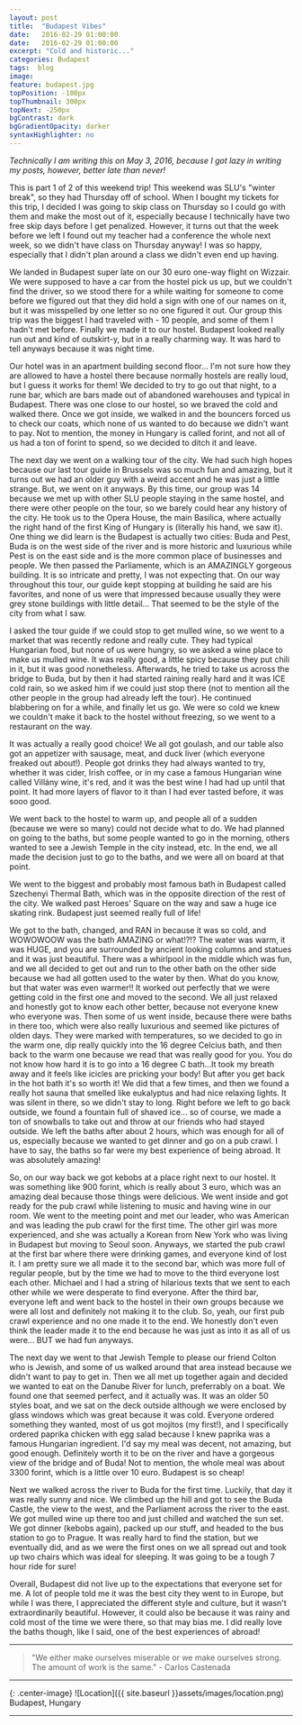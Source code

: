 ```yaml
---
layout: post
title:  "Budapest Vibes"
date:   2016-02-29 01:00:00
date:   2016-02-29 01:00:00
excerpt: "Cold and historic..."
categories: Budapest
tags:  blog
image:
feature: budapest.jpg
topPosition: -100px
topThumbnail: 300px
topNext: -250px
bgContrast: dark
bgGradientOpacity: darker
syntaxHighlighter: no
---
```


*Technically I am writing this on May 3, 2016, because I got lazy in writing my posts, however, better late than never!*

This is part 1 of 2 of this weekend trip! This weekend was SLU's "winter break", so they had Thursday off of school. When I bought my tickets for this trip, I decided I was going to skip class on Thursday so I could go with them and make the most out of it, especially because I technically have two free skip days before I get penalized. However, it turns out that the week before we left I found out my teacher had a conference the whole next week, so we didn't have class on Thursday anyway! I was so happy, especially that I didn't plan around a class we didn't even end up having.

We landed in Budapest super late on our 30 euro one-way flight on Wizzair. We were supposed to have a car from the hostel pick us up, but we couldn't find the driver, so we stood there for a while waiting for someone to come before we figured out that they did hold a sign with one of our names on it, but it was misspelled by one letter so no one figured it out. Our group this trip was the biggest I had traveled with - 10 people, and some of them I hadn't met before. Finally we made it to our hostel. Budapest looked really run out and kind of outskirt-y, but in a really charming way. It was hard to tell anyways because it was night time.

Our hotel was in an apartment building second floor... I'm not sure how they are allowed to have a hostel there because normally hostels are really loud, but I guess it works for them! We decided to try to go out that night, to a rune bar, which are bars made out of abandoned warehouses and typical in Budapest. There was one close to our hostel, so we braved the cold and walked there. Once we got inside, we walked in and the bouncers forced us to check our coats, which none of us wanted to do because we didn't want to pay. Not to mention, the money in Hungary is called forint, and not all of us had a ton of forint to spend, so we decided to ditch it and leave.

The next day we went on a walking tour of the city. We had such high hopes because our last tour guide in Brussels was so much fun and amazing, but it turns out we had an older guy with a weird accent and he was just a little strange. But, we went on it anyways. By this time, our group was 14 because we met up with other SLU people staying in the same hostel, and there were other people on the tour, so we barely could hear any history of the city. He took us to the Opera House, the main Basilica, where actually the right hand of the first King of Hungary is (literally his hand, we saw it). One thing we did learn is the Budapest is actually two cities: Buda and Pest, Buda is on the west side of the river and is more historic and luxurious while Pest is on the east side and is the more common place of businesses and people. We then passed the Parliamente, which is an AMAZINGLY gorgeous building. It is so intricate and pretty, I was not expecting that. On our way throughout this tour, our guide kept stopping at building he said are his favorites, and none of us were that impressed because usually they were grey stone buildings with little detail... That seemed to be the style of the city from what I saw.

I asked the tour guide if we could stop to get mulled wine, so we went to a market that was recently redone and really cute. They had typical Hungarian food, but none of us were hungry, so we asked a wine place to make us mulled wine. It was really good, a little spicy because they put chili in it, but it was good nonetheless. Afterwards, he tried to take us across the bridge to Buda, but by then it had started raining really hard and it was ICE cold rain, so we asked him if we could just stop there (not to mention all the other people in the group had already left the tour). He continued blabbering on for a while, and finally let us go. We were so cold we knew we couldn't make it back to the hostel without freezing, so we went to a restaurant on the way.

It was actually a really good choice! We all got goulash, and our table also got an appetizer with sausage, meat, and duck liver (which everyone freaked out about!). People got drinks they had always wanted to try, whether it was cider, Irish coffee, or in my case a famous Hungarian wine called Villány wine, it's red, and it was the best wine I had had up until that point. It had more layers of flavor to it than I had ever tasted before, it was sooo good.

We went back to the hostel to warm up, and people all of a sudden (because we were so many) could not decide what to do. We had planned on going to the baths, but some people wanted to go in the morning, others wanted to see a Jewish Temple in the city instead, etc. In the end, we all made the decision just to go to the baths, and we were all on board at that point.

We went to the biggest and probably most famous bath in Budapest called Szechenyi Thermal Bath, which was in the opposite direction of the rest of the city. We walked past Heroes' Square on the way and saw a huge ice skating rink. Budapest just seemed really full of life!

We got to the bath, changed, and RAN in because it was so cold, and WOWOWOOW was the bath AMAZING or what!?!? The water was warm, it was HUGE, and you are surrounded by ancient looking columns and statues and it was just beautiful. There was a whirlpool in the middle which was fun, and we all decided to get out and run to the other bath on the other side because we had all gotten used to the water by then. What do you know, but that water was even warmer!! It worked out perfectly that we were getting cold in the first one and moved to the second. We all just relaxed and honestly got to know each other better, because not everyone knew who everyone was. Then some of us went inside, because there were baths in there too, which were also really luxurious and seemed like pictures of olden days. They were marked with temperatures, so we decided to go in the warm one, dip really quickly into the 16 degree Celcius bath, and then back to the warm one because we read that was really good for you. You do not know how hard it is to go into a 16 degree C bath...It took my breath away and it feels like icicles are pricking your body! But after you get back in the hot bath it's so worth it! We did that a few times, and then we found a really hot sauna that smelled like eukalyptus and had nice relaxing lights. It was silent in there, so we didn't stay to long. Right before we left to go back outside, we found a fountain full of shaved ice... so of course, we made a ton of snowballs to take out and throw at our friends who had stayed outside. We left the baths after about 2 hours, which was enough for all of us, especially because we wanted to get dinner and go on a pub crawl. I have to say, the baths so far were my best experience of being abroad. It was absolutely amazing!

So, on our way back we got kebobs at a place right next to our hostel. It was something like 900 forint, which is really about 3 euro, which was an amazing deal because those things were delicious. We went inside and got ready for the pub crawl while listening to music and having wine in our room. We went to the meeting point and met our leader, who was American and was leading the pub crawl for the first time. The other girl was more experienced, and she was actually a Korean from New York who was living in Budapest but moving to Seoul soon. Anyways, we started the pub crawl at the first bar where there were drinking games, and everyone kind of lost it. I am pretty sure we all made it to the second bar, which was more full of regular people, but by the time we had to move to the third everyone lost each other. Michael and I had a string of hilarious texts that we sent to each other while we were desperate to find everyone. After the third bar, everyone left and went back to the hostel in their own groups because we were all lost and definitely not making it to the club. So, yeah, our first pub crawl experience and no one made it to the end. We honestly don't even think the leader made it to the end because he was just as into it as all of us were... BUT we had fun anyways.

The next day we went to that Jewish Temple to please our friend Colton who is Jewish, and some of us walked around that area instead because we didn't want to pay to get in. Then we all met up together again and decided we wanted to eat on the Danube River for lunch, preferrably on a boat. We found one that seemed perfect, and it actually was. It was an older 50 styles boat, and we sat on the deck outside although we were enclosed by glass windows which was great because it was cold. Everyone ordered something they wanted, most of us got mojitos (my first!), and I specifically ordered paprika chicken with egg salad because I knew paprika was a famous Hungarian ingredient. I'd say my meal was decent, not amazing, but good enough. Definitely worth it to be on the river and have a gorgeous view of the bridge and of Buda! Not to mention, the whole meal was about 3300 forint, which is a little over 10 euro. Budapest is so cheap!

Next we walked across the river to Buda for the first time. Luckily, that day it was really sunny and nice. We climbed up the hill and got to see the Buda Castle, the view to the west, and the Parliament across the river to the east. We got mulled wine up there too and just chilled and watched the sun set. We got dinner (kebobs again), packed up our stuff, and headed to the bus station to go to Prague. It was really hard to find the station, but we eventually did, and as we were the first ones on we all spread out and took up two chairs which was ideal for sleeping. It was going to be a tough 7 hour ride for sure!

Overall, Budapest did not live up to the expectations that everyone set for me. A lot of people told me it was the best city they went to in Europe, but while I was there, I appreciated the different style and culture, but it wasn't extraordinarily beautiful. However, it could also be because it was rainy and cold most of the time we were there, so that may bias me. I did really love the baths though, like I said, one of the best experiences of abroad!

<hr>

<blockquote class="largeQuote">"We either make ourselves miserable or we make ourselves strong. The amount of work is the same." - Carlos Castenada</blockquote>

<hr>

{: .center-image}
![Location]({{ site.baseurl }}assets/images/location.png) Budapest, Hungary

<hr>

